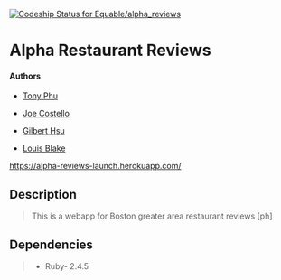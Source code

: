 [![Codeship Status for Equable/alpha_reviews](https://app.codeship.com/projects/db815360-009e-0137-f2c8-3ab166e74c3b/status?branch=master)](/projects/324696)

# Alpha Restaurant Reviews

#### Authors

- [Tony Phu](https://github.com/Phu-Bahr)

- [Joe Costello](https://github.com/jkc909)

- [Gilbert Hsu](https://github.com/sketchbook21)

- [Louis Blake](https://github.com/Equable)

https://alpha-reviews-launch.herokuapp.com/

## Description

> This is a webapp for Boston greater area restaurant reviews [ph]

## Dependencies

> - Ruby- 2.4.5
